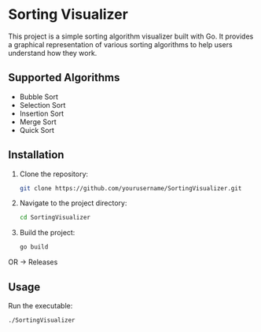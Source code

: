 # Sorting Visualizer

This project is a simple sorting algorithm visualizer built with Go. It provides a graphical representation of various sorting algorithms to help users understand how they work.

## Supported Algorithms

- Bubble Sort
- Selection Sort
- Insertion Sort
- Merge Sort
- Quick Sort

## Installation

1. Clone the repository:
    ```sh
    git clone https://github.com/yourusername/SortingVisualizer.git
    ```
2. Navigate to the project directory:
    ```sh
    cd SortingVisualizer
    ```
3. Build the project:
    ```sh
    go build
    ```

OR -> Releases

## Usage

Run the executable:
```sh
./SortingVisualizer
```